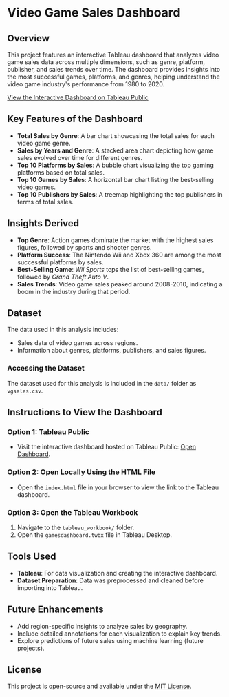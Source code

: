 # Video Game Sales Dashboard

## Overview

This project features an interactive Tableau dashboard that analyzes video game sales data across multiple dimensions, such as genre, platform, publisher, and sales trends over time. The dashboard provides insights into the most successful games, platforms, and genres, helping understand the video game industry's performance from 1980 to 2020.

[View the Interactive Dashboard on Tableau Public](https://public.tableau.com/views/gamesdashboard_Jayakishan/Games?:language=en-US&publish=yes&:sid=&:redirect=auth&:display_count=n&:origin=viz_share_link)

## Key Features of the Dashboard
- **Total Sales by Genre**: A bar chart showcasing the total sales for each video game genre.
- **Sales by Years and Genre**: A stacked area chart depicting how game sales evolved over time for different genres.
- **Top 10 Platforms by Sales**: A bubble chart visualizing the top gaming platforms based on total sales.
- **Top 10 Games by Sales**: A horizontal bar chart listing the best-selling video games.
- **Top 10 Publishers by Sales**: A treemap highlighting the top publishers in terms of total sales.

## Insights Derived
- **Top Genre**: Action games dominate the market with the highest sales figures, followed by sports and shooter genres.
- **Platform Success**: The Nintendo Wii and Xbox 360 are among the most successful platforms by sales.
- **Best-Selling Game**: *Wii Sports* tops the list of best-selling games, followed by *Grand Theft Auto V*.
- **Sales Trends**: Video game sales peaked around 2008-2010, indicating a boom in the industry during that period.

## Dataset
The data used in this analysis includes:
- Sales data of video games across regions.
- Information about genres, platforms, publishers, and sales figures.

### Accessing the Dataset
The dataset used for this analysis is included in the `data/` folder as `vgsales.csv`.

## Instructions to View the Dashboard
### Option 1: Tableau Public
- Visit the interactive dashboard hosted on Tableau Public: [Open Dashboard](https://public.tableau.com/views/gamesdashboard_Jayakishan/Games?:language=en-US&publish=yes&:sid=&:redirect=auth&:display_count=n&:origin=viz_share_link).

### Option 2: Open Locally Using the HTML File
- Open the `index.html` file in your browser to view the link to the Tableau dashboard.

### Option 3: Open the Tableau Workbook
1. Navigate to the `tableau_workbook/` folder.
2. Open the `gamesdashboard.twbx` file in Tableau Desktop.

## Tools Used
- **Tableau**: For data visualization and creating the interactive dashboard.
- **Dataset Preparation**: Data was preprocessed and cleaned before importing into Tableau.

## Future Enhancements
- Add region-specific insights to analyze sales by geography.
- Include detailed annotations for each visualization to explain key trends.
- Explore predictions of future sales using machine learning (future projects).

## License
This project is open-source and available under the [MIT License](LICENSE).